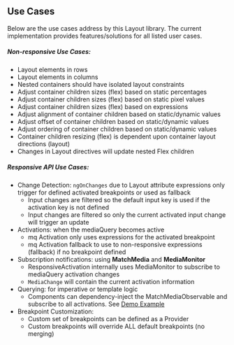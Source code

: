 ## Use Cases

Below are the use cases address by this Layout library. The current implementation provides features/solutions for all 
listed user cases. 

##### Non-responsive Use Cases:

* Layout elements in rows
* Layout elements in columns
* Nested containers should have isolated layout constraints
* Adjust container children sizes (flex) based on static percentages
* Adjust container children sizes (flex) based on static pixel values
* Adjust container children sizes (flex) based on expressions
* Adjust alignment of container children based on static/dynamic values
* Adjust offset of container children based on static/dynamic values
* Adjust ordering of container children based on static/dynamic values
* Container children resizing (flex) is dependent upon container layout directions (layout)
* Changes in Layout directives will update nested Flex children 

##### Responsive API Use Cases:

* Change Detection: `ngOnChanges` due to Layout attribute expressions only trigger for defined activated breakpoints 
or used as fallback
  * Input changes are filtered so the default input key is used if the activation key is not defined
  * Input changes are filtered so only the current activated input change will trigger an update
* Activations: when the mediaQuery becomes active
  * mq Activation only uses expressions for the activated breakpoint 
  * mq Activation fallback to use to non-responsive expressions (fallback) if no breakpoint defined
* Subscription notifications: using **MatchMedia** and **MediaMonitor**
  * ResponsiveActivation internally uses MediaMonitor to subscribe to mediaQuery activation changes
  * `MediaChange` will contain the current activation information
* Querying: for imperative or template logic 
  * Components can dependency-inject the MatchMediaObservable and subscribe to all activations. See [Demo Example][Demo]
* Breakpoint Customization:
  * Custom set of breakpoints can be defined as a Provider
  * Custom breakpoints will override ALL default breakpoints (no merging)
 
[Demo]: https://github.com/angular/flex-layout/blob/master/src/demo-app/app/docs-layout-responsive/responsiveFlexOrder.demo.ts#L59